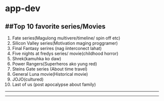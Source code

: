 # app-dev

##Top 10 favorite series/Movies
---
1. Fate series(Magulong multivere/timeline/ spin off etc)
2. Silicon Valley series(Motivation maging proggramer)
3. Final Fantasy serires (nag iinterconect lahat)
4. Five nights at fredys series/ movie(childhood horror)
5. Shrek(kamuhka ko daw)
6. Power Rangers(Superheros ako yung red)
7. Steins Gate series (About time travel)
8. General Luna movie(Historical movie)
9. JOJO(cultured)
10. Last of us (post apocalypse about family)

---
---

